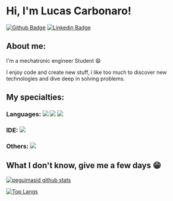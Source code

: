 
# Hi, I'm Lucas Carbonaro!

[![Github Badge](https://img.shields.io/badge/-Github-000?style=flat-square&logo=Github&logoColor=white&link=https://github.com/peguimasid)](https://github.com/carbonarolucas)
[![Linkedin Badge](https://img.shields.io/badge/-LinkedIn-blue?style=flat-square&logo=Linkedin&logoColor=white&link=https://www.linkedin.com/in/lucas-lima-carbonaro-72460121b/)](https://www.linkedin.com/in/lucas-lima-carbonaro-72460121b/)


## About me:

I'm a mechatronic engineer Student :smile:

I enjoy code and create new stuff, i like too much to discover new technologies and dive deep in solving problems.

## My specialties:

### Languages: <img src="https://img.shields.io/badge/Python-FFD43B?style=for-the-badge&logo=python&logoColor=blue"/> <img src="https://img.shields.io/badge/Numpy-777BB4?style=for-the-badge&logo=numpy&logoColor=white"/> <img src="https://img.shields.io/badge/Pandas-2C2D72?style=for-the-badge&logo=pandas&logoColor=white"/> 

### IDE: <img src ="https://img.shields.io/badge/Jupyter-F37626.svg?&style=for-the-badge&logo=Jupyter&logoColor=white"/> 

### Others: <img src="https://img.shields.io/badge/OpenCV-27338e?style=for-the-badge&logo=OpenCV&logoColor=white"/> 

## What I don't know, give me a few days 😁

[![peguimasid github stats](https://github-readme-stats.vercel.app/api?username=carbonarolucas&show_icons=true&title_color=fff&icon_color=fcf47c&text_color=fff&bg_color=171c24&count_private=true)](https://github.com/carbonarolucas)

[![Top Langs](https://github-readme-stats.vercel.app/api/top-langs/?username=peguimasid&layout=compact&title_color=fff&text_color=f8f8f2&hide=java&bg_color=171c24)](https://github.com/peguimasid)
